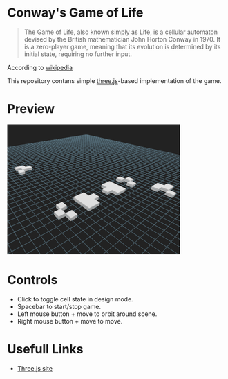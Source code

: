 # Conway's Game of Life

> The Game of Life, also known simply as Life, is a cellular automaton devised by the British mathematician John Horton Conway in 1970. It is a zero-player game, meaning that its evolution is determined by its initial state, requiring no further input.

According to [wikipedia](https://en.wikipedia.org/wiki/Conway%27s_Game_of_Life)

This repository contans simple [three.js](https://threejs.org/)-based implementation of the game.

# Preview

![main view](docs/imgs/GoL.png)

# Controls

 - Click to toggle cell state in design mode.
 - Spacebar to start/stop game.
 - Left mouse button + move to orbit around scene.
 - Right mouse button + move to move.

# Usefull Links

- [Three.js site](https://threejs.org/)
